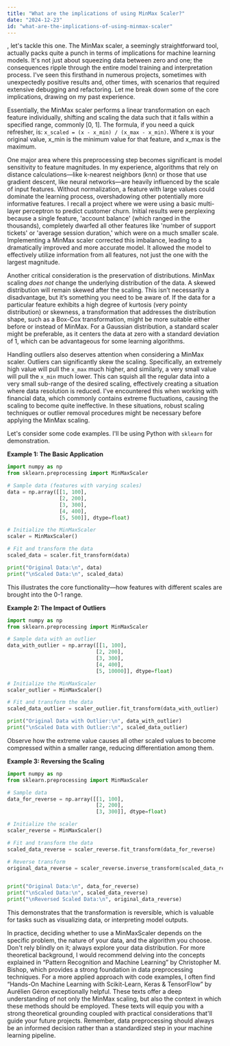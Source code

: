 ```yaml
---
title: "What are the implications of using MinMax Scaler?"
date: "2024-12-23"
id: "what-are-the-implications-of-using-minmax-scaler"
---
```


, let's tackle this one. The MinMax scaler, a seemingly straightforward tool, actually packs quite a punch in terms of implications for machine learning models. It's not just about squeezing data between zero and one; the consequences ripple through the entire model training and interpretation process. I've seen this firsthand in numerous projects, sometimes with unexpectedly positive results and, other times, with scenarios that required extensive debugging and refactoring. Let me break down some of the core implications, drawing on my past experience.

Essentially, the MinMax scaler performs a linear transformation on each feature individually, shifting and scaling the data such that it falls within a specified range, commonly [0, 1]. The formula, if you need a quick refresher, is: `x_scaled = (x - x_min) / (x_max - x_min)`. Where x is your original value, x_min is the minimum value for that feature, and x_max is the maximum.

One major area where this preprocessing step becomes significant is model sensitivity to feature magnitudes. In my experience, algorithms that rely on distance calculations—like k-nearest neighbors (knn) or those that use gradient descent, like neural networks—are heavily influenced by the scale of input features. Without normalization, a feature with large values could dominate the learning process, overshadowing other potentially more informative features. I recall a project where we were using a basic multi-layer perceptron to predict customer churn. Initial results were perplexing because a single feature, 'account balance' (which ranged in the thousands), completely dwarfed all other features like 'number of support tickets' or 'average session duration,' which were on a much smaller scale. Implementing a MinMax scaler corrected this imbalance, leading to a dramatically improved and more accurate model. It allowed the model to effectively utilize information from all features, not just the one with the largest magnitude.

Another critical consideration is the preservation of distributions. MinMax scaling *does not* change the underlying distribution of the data. A skewed distribution will remain skewed after the scaling. This isn’t necessarily a disadvantage, but it’s something you need to be aware of. If the data for a particular feature exhibits a high degree of kurtosis (very pointy distribution) or skewness, a transformation that addresses the distribution shape, such as a Box-Cox transformation, might be more suitable either before or instead of MinMax. For a Gaussian distribution, a standard scaler might be preferable, as it centers the data at zero with a standard deviation of 1, which can be advantageous for some learning algorithms.

Handling outliers also deserves attention when considering a MinMax scaler. Outliers can significantly skew the scaling. Specifically, an extremely high value will pull the `x_max` much higher, and similarly, a very small value will pull the `x_min` much lower. This can squish all the regular data into a very small sub-range of the desired scaling, effectively creating a situation where data resolution is reduced. I've encountered this when working with financial data, which commonly contains extreme fluctuations, causing the scaling to become quite ineffective. In these situations, robust scaling techniques or outlier removal procedures might be necessary before applying the MinMax scaling.

Let's consider some code examples. I'll be using Python with `sklearn` for demonstration.

**Example 1: The Basic Application**

```python
import numpy as np
from sklearn.preprocessing import MinMaxScaler

# Sample data (features with varying scales)
data = np.array([[1, 100],
                 [2, 200],
                 [3, 300],
                 [4, 400],
                 [5, 500]], dtype=float)

# Initialize the MinMaxScaler
scaler = MinMaxScaler()

# Fit and transform the data
scaled_data = scaler.fit_transform(data)

print("Original Data:\n", data)
print("\nScaled Data:\n", scaled_data)
```

This illustrates the core functionality—how features with different scales are brought into the 0-1 range.

**Example 2: The Impact of Outliers**

```python
import numpy as np
from sklearn.preprocessing import MinMaxScaler

# Sample data with an outlier
data_with_outlier = np.array([[1, 100],
                             [2, 200],
                             [3, 300],
                             [4, 400],
                             [5, 10000]], dtype=float)

# Initialize the MinMaxScaler
scaler_outlier = MinMaxScaler()

# Fit and transform the data
scaled_data_outlier = scaler_outlier.fit_transform(data_with_outlier)

print("Original Data with Outlier:\n", data_with_outlier)
print("\nScaled Data with Outlier:\n", scaled_data_outlier)
```

Observe how the extreme value causes all other scaled values to become compressed within a smaller range, reducing differentiation among them.

**Example 3: Reversing the Scaling**

```python
import numpy as np
from sklearn.preprocessing import MinMaxScaler

# Sample data
data_for_reverse = np.array([[1, 100],
                             [2, 200],
                             [3, 300]], dtype=float)

# Initialize the scaler
scaler_reverse = MinMaxScaler()

# Fit and transform the data
scaled_data_reverse = scaler_reverse.fit_transform(data_for_reverse)

# Reverse transform
original_data_reverse = scaler_reverse.inverse_transform(scaled_data_reverse)


print("Original Data:\n", data_for_reverse)
print("\nScaled Data:\n", scaled_data_reverse)
print("\nReversed Scaled Data:\n", original_data_reverse)

```

This demonstrates that the transformation is reversible, which is valuable for tasks such as visualizing data, or interpreting model outputs.

In practice, deciding whether to use a MinMaxScaler depends on the specific problem, the nature of your data, and the algorithm you choose. Don't rely blindly on it; always explore your data distribution. For more theoretical background, I would recommend delving into the concepts explained in “Pattern Recognition and Machine Learning” by Christopher M. Bishop, which provides a strong foundation in data preprocessing techniques. For a more applied approach with code examples, I often find “Hands-On Machine Learning with Scikit-Learn, Keras & TensorFlow” by Aurélien Géron exceptionally helpful. These texts offer a deep understanding of not only the MinMax scaling, but also the context in which these methods should be employed. These texts will equip you with a strong theoretical grounding coupled with practical considerations that'll guide your future projects. Remember, data preprocessing should always be an informed decision rather than a standardized step in your machine learning pipeline.
